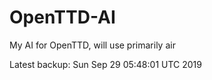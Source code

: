 # OpenTTD-AI
My AI for OpenTTD, will use primarily air

Latest backup: Sun Sep 29 05:48:01 UTC 2019
